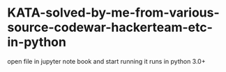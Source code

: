 # KATA-solved-by-me-from-various-source-codewar-hackerteam-etc-in-python
open file in jupyter note book and start running
it runs in  python 3.0+
